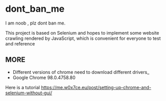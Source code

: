 # dont_ban_me

I am noob , plz dont ban me.

This project is based on Selenium and hopes to implement some website crawling rendered by JavaScript, which is convenient for everyone to test and reference



## MORE

- Different versions of chrome need to download different drivers_
- Google Chrome 98.0.4758.80

Here is a tutorial
https://me.w0x7ce.eu/post/setting-up-chrome-and-selenium-without-gui/
